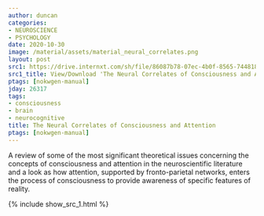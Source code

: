 ```yaml
---
author: duncan
categories:
- NEUROSCIENCE
- PSYCHOLOGY
date: 2020-10-30
image: /material/assets/material_neural_correlates.png
layout: post
src1: https://drive.internxt.com/sh/file/86087b78-07ec-4b0f-8565-744818a0e839/0e5629260531beb3b715e92282d86a1cd8897382e5c01a6efab1a1a0e88e5be1
src1_title: View/Download 'The Neural Correlates of Consciousness and Attention' (17 pages)
ptags: [nokwgen-manual]
jday: 26317
tags:
- consciousness
- brain
- neurocognitive
title: The Neural Correlates of Consciousness and Attention
ptags: [nokwgen-manual]
---
```


A review of some of the most significant theoretical issues concerning the concepts of consciousness and attention in the neuroscientific literature and a look as how attention, supported by fronto-parietal networks, enters the process of consciousness to provide awareness of specific features of reality.

<!--more-->

{% include show_src_1.html %}

